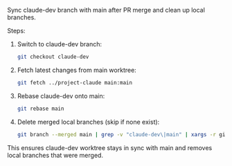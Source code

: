 Sync claude-dev branch with main after PR merge and clean up local branches.

Steps:

1. Switch to claude-dev branch:
   ```bash
   git checkout claude-dev
   ```

2. Fetch latest changes from main worktree:
   ```bash
   git fetch ../project-claude main:main
   ```

3. Rebase claude-dev onto main:
   ```bash
   git rebase main
   ```

4. Delete merged local branches (skip if none exist):
   ```bash
   git branch --merged main | grep -v "claude-dev\|main" | xargs -r git branch -d
   ```

This ensures claude-dev worktree stays in sync with main and removes local branches that were merged.